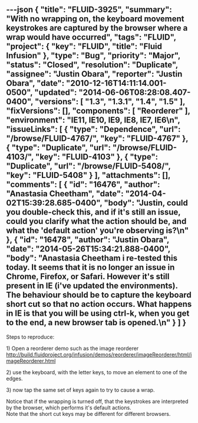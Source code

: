 ---json
{
  "title": "FLUID-3925",
  "summary": "With no wrapping on, the keyboard movement keystrokes are captured by the browser where a wrap would have occurred",
  "tags": "FLUID",
  "project": {
    "key": "FLUID",
    "title": "Fluid Infusion"
  },
  "type": "Bug",
  "priority": "Major",
  "status": "Closed",
  "resolution": "Duplicate",
  "assignee": "Justin Obara",
  "reporter": "Justin Obara",
  "date": "2010-12-16T14:11:14.001-0500",
  "updated": "2014-06-06T08:28:08.407-0400",
  "versions": [
    "1.3",
    "1.3.1",
    "1.4",
    "1.5"
  ],
  "fixVersions": [],
  "components": [
    "Reorderer"
  ],
  "environment": "IE11, IE10, IE9, IE8, IE7, IE6\n",
  "issueLinks": [
    {
      "type": "Dependence",
      "url": "/browse/FLUID-4767/",
      "key": "FLUID-4767"
    },
    {
      "type": "Duplicate",
      "url": "/browse/FLUID-4103/",
      "key": "FLUID-4103"
    },
    {
      "type": "Duplicate",
      "url": "/browse/FLUID-5408/",
      "key": "FLUID-5408"
    }
  ],
  "attachments": [],
  "comments": [
    {
      "id": "16476",
      "author": "Anastasia Cheetham",
      "date": "2014-04-02T15:39:28.685-0400",
      "body": "Justin, could you double-check this, and if it's still an issue, could you clarify what the action should be, and what the 'default action' you're observing is?\n"
    },
    {
      "id": "16478",
      "author": "Justin Obara",
      "date": "2014-05-26T15:34:21.888-0400",
      "body": "Anastasia Cheetham i re-tested this today. It seems that it is no longer an issue in Chrome, Firefox, or Safari. However it's still present in IE (i've updated the environments). The behaviour should be to capture the keyboard short cut so that no action occurs. What happens in IE is that you will be using ctrl-k, when you get to the end, a new browser tab is opened.\n"
    }
  ]
}
---
Steps to reproduce:

1\) Open a reorderer demo such as the image reorderer\
<http://build.fluidproject.org/infusion/demos/reorderer/imageReorderer/html/imageReorderer.html>

2\) use the keyboard, with the letter keys, to move an element to one of the edges.

3\) now tap the same set of  keys again to try to cause a wrap.

Notice that if the wrapping is turned  off, that the keystrokes are interpreted by the browser, which performs it's default actions.\
Note that the short cut keys may be different for different browsers.

        